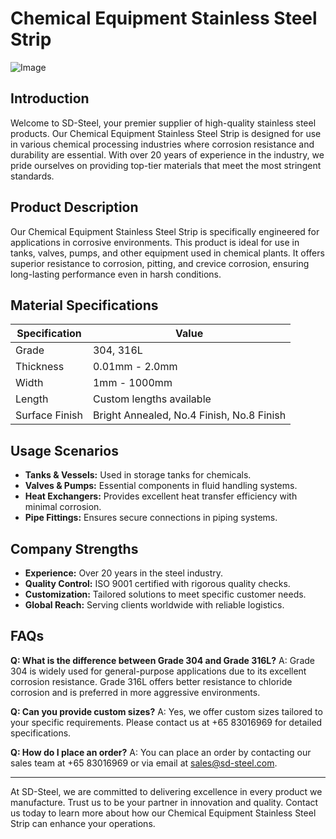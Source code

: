 # Chemical Equipment Stainless Steel Strip

![Image](https://github.com/user-attachments/assets/2567258e-e124-4816-932d-1809bd27ef0b)

## Introduction

Welcome to SD-Steel, your premier supplier of high-quality stainless steel products. Our Chemical Equipment Stainless Steel Strip is designed for use in various chemical processing industries where corrosion resistance and durability are essential. With over 20 years of experience in the industry, we pride ourselves on providing top-tier materials that meet the most stringent standards.

## Product Description

Our Chemical Equipment Stainless Steel Strip is specifically engineered for applications in corrosive environments. This product is ideal for use in tanks, valves, pumps, and other equipment used in chemical plants. It offers superior resistance to corrosion, pitting, and crevice corrosion, ensuring long-lasting performance even in harsh conditions.

## Material Specifications

| Specification | Value |
|---------------|-------|
| Grade         | 304, 316L |
| Thickness     | 0.01mm - 2.0mm |
| Width         | 1mm - 1000mm |
| Length        | Custom lengths available |
| Surface Finish| Bright Annealed, No.4 Finish, No.8 Finish |

## Usage Scenarios

- **Tanks & Vessels:** Used in storage tanks for chemicals.
- **Valves & Pumps:** Essential components in fluid handling systems.
- **Heat Exchangers:** Provides excellent heat transfer efficiency with minimal corrosion.
- **Pipe Fittings:** Ensures secure connections in piping systems.

## Company Strengths

- **Experience:** Over 20 years in the steel industry.
- **Quality Control:** ISO 9001 certified with rigorous quality checks.
- **Customization:** Tailored solutions to meet specific customer needs.
- **Global Reach:** Serving clients worldwide with reliable logistics.

## FAQs

**Q: What is the difference between Grade 304 and Grade 316L?**
A: Grade 304 is widely used for general-purpose applications due to its excellent corrosion resistance. Grade 316L offers better resistance to chloride corrosion and is preferred in more aggressive environments.

**Q: Can you provide custom sizes?**
A: Yes, we offer custom sizes tailored to your specific requirements. Please contact us at +65 83016969 for detailed specifications.

**Q: How do I place an order?**
A: You can place an order by contacting our sales team at +65 83016969 or via email at sales@sd-steel.com.

---

At SD-Steel, we are committed to delivering excellence in every product we manufacture. Trust us to be your partner in innovation and quality. Contact us today to learn more about how our Chemical Equipment Stainless Steel Strip can enhance your operations.